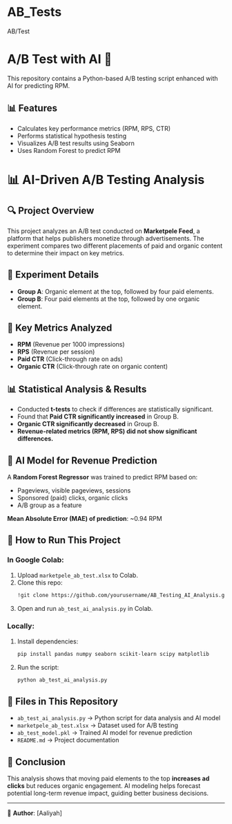 # AB_Tests
AB/Test
# A/B Test with AI 🚀  

This repository contains a Python-based A/B testing script enhanced with AI for predicting RPM.  

## 📊 Features  
- Calculates key performance metrics (RPM, RPS, CTR)  
- Performs statistical hypothesis testing  
- Visualizes A/B test results using Seaborn  
- Uses Random Forest to predict RPM  
# 📊 AI-Driven A/B Testing Analysis

## 🔍 Project Overview
This project analyzes an A/B test conducted on **Marketpele Feed**, a platform that helps publishers monetize through advertisements. The experiment compares two different placements of paid and organic content to determine their impact on key metrics.

## 🧪 Experiment Details
- **Group A**: Organic element at the top, followed by four paid elements.
- **Group B**: Four paid elements at the top, followed by one organic element.

## 🎯 Key Metrics Analyzed
- **RPM** (Revenue per 1000 impressions)
- **RPS** (Revenue per session)
- **Paid CTR** (Click-through rate on ads)
- **Organic CTR** (Click-through rate on organic content)

## 📊 Statistical Analysis & Results
- Conducted **t-tests** to check if differences are statistically significant.
- Found that **Paid CTR significantly increased** in Group B.
- **Organic CTR significantly decreased** in Group B.
- **Revenue-related metrics (RPM, RPS) did not show significant differences.**

## 🤖 AI Model for Revenue Prediction
A **Random Forest Regressor** was trained to predict RPM based on:
- Pageviews, visible pageviews, sessions
- Sponsored (paid) clicks, organic clicks
- A/B group as a feature

**Mean Absolute Error (MAE) of prediction**: ~0.94 RPM

## 🚀 How to Run This Project
### In Google Colab:
1. Upload `marketpele_ab_test.xlsx` to Colab.
2. Clone this repo:
   ```sh
   !git clone https://github.com/yourusername/AB_Testing_AI_Analysis.git
   ```
3. Open and run `ab_test_ai_analysis.py` in Colab.

### Locally:
1. Install dependencies:
   ```sh
   pip install pandas numpy seaborn scikit-learn scipy matplotlib
   ```
2. Run the script:
   ```sh
   python ab_test_ai_analysis.py
   ```

## 📂 Files in This Repository
- `ab_test_ai_analysis.py` → Python script for data analysis and AI model
- `marketpele_ab_test.xlsx` → Dataset used for A/B testing
- `ab_test_model.pkl` → Trained AI model for revenue prediction
- `README.md` → Project documentation

## 📢 Conclusion
This analysis shows that moving paid elements to the top **increases ad clicks** but reduces organic engagement. AI modeling helps forecast potential long-term revenue impact, guiding better business decisions.

---
📌 **Author**: [Aaliyah]  





